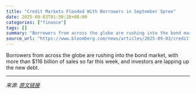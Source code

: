 ```yaml
---
title: "Credit Markets Flooded With Borrowers in September Spree"
date: 2025-09-03T01:50:26+08:00
categories: ["finance"]
tags: []
summary: "Borrowers from across the globe are rushing into the bond market, with more than $116 billion of sales so far this week, and investors are lapping up the new debt."
source_url: "https://www.bloomberg.com/news/articles/2025-09-03/credit-markets-near-records-after-90-billion-bond-sale-spree"
---
```


Borrowers from across the globe are rushing into the bond market, with more than $116 billion of sales so far this week, and investors are lapping up the new debt.

---

*来源: [原文链接](https://www.bloomberg.com/news/articles/2025-09-03/credit-markets-near-records-after-90-billion-bond-sale-spree)*
